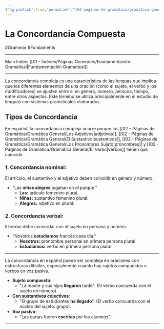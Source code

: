 ```yaml
---
{"dg-publish":true,"permalink":"/02-paginas-de-gramatica/gramatica-general/la-concordancia-compuesta/"}
---
```


# La Concordancia Compuesta
#Grammar #Fundaments 
___
Main Index: [[01 - Índices/Páginas Generales/Fundamentación Gramatical\|Fundamentación Gramatical]]
___
La concordancia compleja es una característica de las lenguas que implica que los diferentes elementos de una oración (como el sujeto, el verbo y los modificadores) se ajusten entre sí en género, número, persona, tiempo, entre otros aspectos. Este término se utiliza principalmente en el estudio de lenguas con sistemas gramaticales elaborados.

## Tipos de Concordancia
En español, la concordancia compleja ocurre porque los [[02 - Páginas de Gramática/Gramática General/Los Adjetivos\|adjetivos]], [[02 - Páginas de Gramática/Gramática General/El Sustantivo\|sustantivos]], [[02 - Páginas de Gramática/Gramática General/Los Pronombres Sujeto\|pronombres]] y [[02 - Páginas de Gramática/Gramática General/El Verbo\|verbos]] tienen que coincidir.

### 1. Concordancia nominal:
El artículo, el sustantivo y el adjetivo deben coincidir en género y número.

- "Las **niñas alegres** jugaban en el parque."
    - **Las:** artículo femenino plural.
    - **Niñas:** sustantivo femenino plural.
    - **Alegres:** adjetivo en plural.

### 2. Concordancia verbal:
El verbo debe concordar con el sujeto en persona y número.
- "Nosotros **estudiamos** francés cada día."
    - **Nosotros:** pronombre personal en primera persona plural.
    - **Estudiamos:** verbo en primera persona plural.
___

La concordancia en español puede ser compleja en oraciones con estructuras difíciles, especialmente cuando hay sujetos compuestos o verbos en voz pasiva.

- **Sujeto compuesto**:
    - "La madre y sus hijos **llegaron** tarde". (El verbo concuerda con el sujeto en número).
- **Con sustantivos colectivos**:
    - "El grupo de estudiantes **ha llegado**". (El verbo concuerda con el núcleo del sujeto: grupo).
- **Voz pasiva**:
    - "Las cartas fueron **escritas** por los alumnos".
___